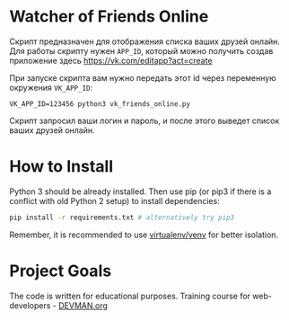 # Watcher of Friends Online

Скрипт предназначен для отображения списка ваших друзей онлайн. 
Для работы скрипту нужен `APP_ID`, который можно получить создав приложение здесь https://vk.com/editapp?act=create

При запуске скрипта вам нужно передать этот id через переменную окружения `VK_APP_ID`:

```angular2
VK_APP_ID=123456 python3 vk_friends_online.py
```

Скрипт запросил ваши логин и пароль, и после этого выведет список ваших друзей онлайн.

# How to Install

Python 3 should be already installed. Then use pip (or pip3 if there is a conflict with old Python 2 setup) to install dependencies:

```bash
pip install -r requirements.txt # alternatively try pip3
```

Remember, it is recommended to use [virtualenv/venv](https://devman.org/encyclopedia/pip/pip_virtualenv/) for better isolation.

# Project Goals

The code is written for educational purposes. Training course for web-developers - [DEVMAN.org](https://devman.org)

